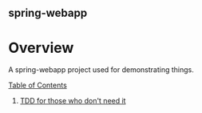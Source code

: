 spring-webapp
---

# Overview

A spring-webapp project used for demonstrating things. 

[Table of Contents](./README.md)

1. [TDD for those who don't need it](./docs/README-TDD-for-those-who-dont-need-it.md)
